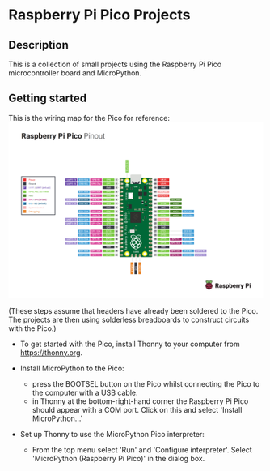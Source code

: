 # Raspberry Pi Pico Projects

## Description

This is a collection of small projects using the Raspberry Pi Pico microcontroller board and MicroPython.

## Getting started

This is the wiring map for the Pico for reference:
![Pico wiring map](screenshots/pico_wiring_map.png)

(These steps assume that headers have already been soldered to the Pico. The projects are then using solderless breadboards to construct circuits with the Pico.)

- To get started with the Pico, install Thonny to your computer from https://thonny.org.
- Install MicroPython to the Pico:

  - press the BOOTSEL button on the Pico whilst connecting the Pico to the computer with a USB cable.
  - in Thonny at the bottom-right-hand corner the Raspberry Pi Pico should appear with a COM port. Click on this and select 'Install MicroPython...'

- Set up Thonny to use the MicroPython Pico interpreter:
  - From the top menu select 'Run' and 'Configure interpreter'. Select 'MicroPython (Raspberry Pi Pico)' in the dialog box.

